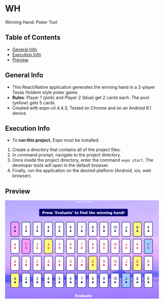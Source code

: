# WH
Winning Hand: Poker Tool

## Table of Contents
* [General Info](#general-info)
* [Execution Info](#execution-info)
* [Preview](#preview)

## General Info
* This React/Native application generates the winning hand in a 2-player Texas Holdem style poker game.
* __Rules__: Player 1 (pink) and Player 2 (blue) get 2 cards each. The pool (yellow) gets 5 cards.
* Created with expo-cli 4.4.3; Tested on Chrome and on an Android 8.1 device.

## Execution Info
* To __run this project__, Expo must be installed.
1. Create a directory that contains all of the project files.
1. In command prompt, navigate to the project directory.
1. Once inside the project directory, enter the command `expo start`. The developer tools will open in the default browser.
1. Finally, run the application on the desired platform (Android, ios, web browser).

## Preview
![alt text](https://github.com/cam1529/wh/blob/main/preview.png)
